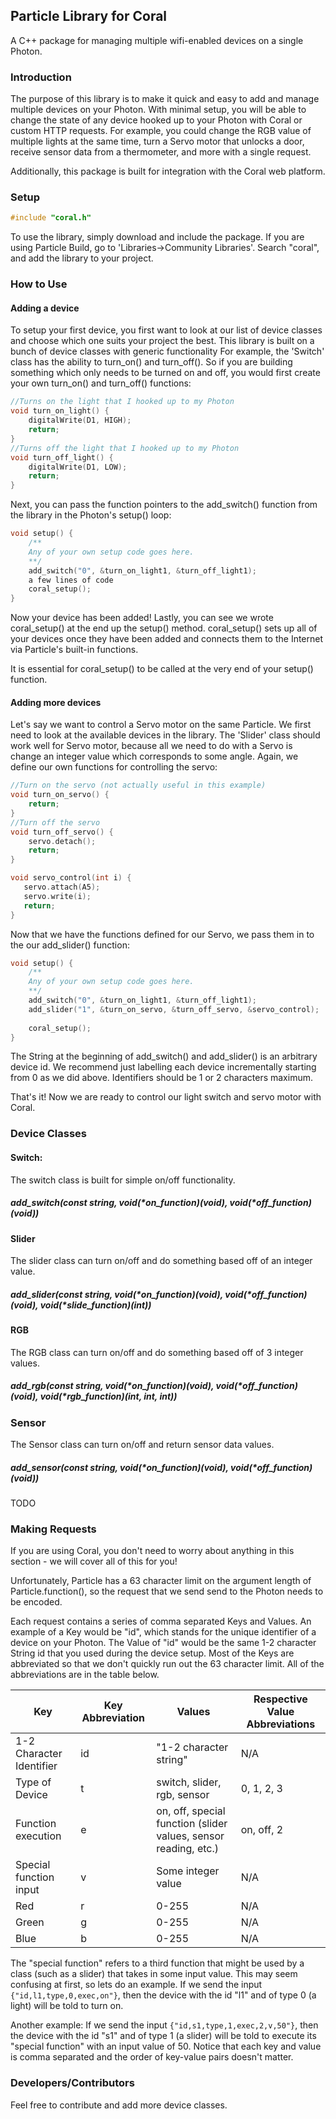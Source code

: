 ## Particle Library for Coral
A C++ package for managing multiple wifi-enabled devices on a single Photon.

### Introduction
The purpose of this library is to make it quick and easy to add and manage multiple devices on your Photon. 
With minimal setup, you will be able to change the state of any device hooked up to your Photon with Coral or custom HTTP requests.
For example, you could change the RGB value of multiple lights at the same time, turn a Servo motor that unlocks a door, receive sensor data from a thermometer, and more with a single request.

Additionally, this package is built for integration with the Coral web platform.

### Setup
```C++
#include "coral.h"
```
To use the library, simply download and include the package. If you are using Particle Build, go to 'Libraries->Community Libraries'. Search "coral", and add the library to your project.

### How to Use
#### Adding a device
To setup your first device, you first want to look at our list of device classes and choose which one suits your project the best. This library is built on a bunch of device classes with generic functionality For example, the 'Switch' class has the ability to turn_on() and turn_off(). So if you are building something which only needs to be turned on and off, you would first create your own turn_on() and turn_off() functions:

```C++
//Turns on the light that I hooked up to my Photon
void turn_on_light() {
    digitalWrite(D1, HIGH);
    return;
}
//Turns off the light that I hooked up to my Photon
void turn_off_light() {
    digitalWrite(D1, LOW);
    return;
}

```
Next, you can pass the function pointers to the add_switch() function from the library in the Photon's setup() loop:

```C++
void setup() {
    /**
    Any of your own setup code goes here.
    **/
    add_switch("0", &turn_on_light1, &turn_off_light1);
    a few lines of code
    coral_setup();
}
```
Now your device has been added! Lastly, you can see we wrote coral_setup() at the end up the setup() method. coral_setup() sets up all of your devices once they have been added and connects them to the Internet via Particle's built-in functions.

It is essential for coral_setup() to be called at the very end of your setup() function.

#### Adding more devices

Let's say we want to control a Servo motor on the same Particle. We first need to look at the available devices in the library. The 'Slider' class should work well for Servo motor, because all we need to do with a Servo is change an integer value which corresponds to some angle. Again, we define our own functions for controlling the servo:
```C++
//Turn on the servo (not actually useful in this example)
void turn_on_servo() {
    return;
}
//Turn off the servo
void turn_off_servo() {
    servo.detach();
    return;
}

void servo_control(int i) {
   servo.attach(A5);
   servo.write(i);
   return;
}
```
Now that we have the functions defined for our Servo, we pass them in to the our add_slider() function:

```C++
void setup() {
    /**
    Any of your own setup code goes here.
    **/
    add_switch("0", &turn_on_light1, &turn_off_light1);
    add_slider("1", &turn_on_servo, &turn_off_servo, &servo_control);
    
    coral_setup();
}
```
The String at the beginning of add_switch() and add_slider() is an arbitrary device id. We recommend just labelling each device incrementally starting from 0 as we did above. Identifiers should be 1 or 2 characters maximum.

That's it! Now we are ready to control our light switch and servo motor with Coral.


### Device Classes
#### Switch: 
The switch class is built for simple on/off functionality. 
##### add_switch(const string, void(*on_function)(void), void(*off_function)(void))


#### Slider
The slider class can turn on/off and do something based off of an integer value.

##### add_slider(const string, void(*on_function)(void), void(*off_function)(void), void(*slide_function)(int))

#### RGB
The RGB class can turn on/off and do something based off of 3 integer values.

##### add_rgb(const string, void(*on_function)(void), void(*off_function)(void), void(*rgb_function)(int, int, int))

### Sensor
The Sensor class can turn on/off and return sensor data values.

##### add_sensor(const string, void(*on_function)(void), void(*off_function)(void))

TODO


### Making Requests
If you are using Coral, you don't need to worry about anything in this section - we will cover all of this for you!

Unfortunately, Particle has a 63 character limit on the argument length of Particle.function(), so the request that we send send to the Photon needs to be encoded.

Each request contains a series of comma separated Keys and Values. An example of a Key would be "id", which stands for the unique identifier of a device on your Photon. The Value of "id" would be the same 1-2 character String id that you used during the device setup. Most of the Keys are abbreviated so that we don't quickly run out the 63 character limit. All of the abbreviations are in the table below.

Key | Key Abbreviation | Values | Respective Value Abbreviations
--- | --- | --- | --- |
1-2 Character Identifier |  id | "1-2 character string" | N/A
Type of Device |  t | switch, slider, rgb, sensor | 0, 1, 2, 3
Function execution | e | on, off, special function (slider values, sensor reading, etc.) | on, off, 2
Special function input | v | Some integer value | N/A
Red | r | 0-255 | N/A
Green| g | 0-255 | N/A
Blue | b | 0-255 | N/A

The "special function" refers to a third function that might be used by a class (such as a slider) that takes in some input value. This may seem confusing at first, so lets do an example.
If we send the input `{"id,l1,type,0,exec,on"}`, then the device with the id "l1" and of type 0 (a light) will be told to turn on. 

Another example: If we send the input `{"id,s1,type,1,exec,2,v,50"}`, then the device with the id "s1" and of type 1 (a slider) will be told to execute its "special function" with an input value of 50. Notice that each key and value is comma separated and the order of key-value pairs doesn't matter.

### Developers/Contributors
Feel free to contribute and add more device classes.

